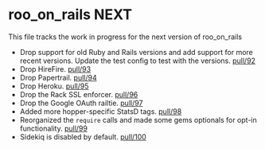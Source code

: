 # roo_on_rails NEXT

This file tracks the work in progress for the next version of roo_on_rails

* Drop support for old Ruby and Rails versions and add support for more recent versions. Update the test config to test with the versions. [pull/92](https://github.com/deliveroo/roo_on_rails/pull/92) 
* Drop HireFire. [pull/93](https://github.com/deliveroo/roo_on_rails/pull/93)
* Drop Papertrail. [pull/94](https://github.com/deliveroo/roo_on_rails/pull/94)
* Drop Heroku. [pull/95](https://github.com/deliveroo/roo_on_rails/pull/95)
* Drop the Rack SSL enforcer. [pull/96](https://github.com/deliveroo/roo_on_rails/pull/96)
* Drop the Google OAuth railtie. [pull/97](https://github.com/deliveroo/roo_on_rails/pull/97)
* Added more hopper-specific StatsD tags. [pull/98](https://github.com/deliveroo/roo_on_rails/pull/98)
* Reorganized the `require` calls and made some gems optionals for opt-in functionality. 
[pull/99](https://github.com/deliveroo/roo_on_rails/pull/99)
* Sidekiq is disabled by default. [pull/100](https://github.com/deliveroo/roo_on_rails/pull/100)
